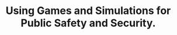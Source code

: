 ---
layout: publication-layout
year: 2013
title: Using Games and Simulations for Public Safety and Security. 
description: 18 February, 2013. Bengaluru International Airport Limited. Presented by Bharath M. Palavalli, Harsha Krishna, Onkar Hoysala, Vardhan Varma
link: http://fieldsofview.in/bibtex.php?refname=palavalli13bial
ide: feb18gamesandsimulationsforpublicsafetyandsecurity
tag: presentations
categories: presentations
---